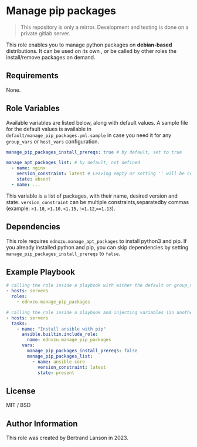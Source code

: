 Manage pip packages
=========
> This repository is only a mirror. Development and testing is done on a private gitlab server.

This role enables you to manage python packages on **debian-based** distributions. It can be used on its own , or be called by other roles the install/remove packages on demand.

Requirements
------------

None.

Role Variables
--------------
Available variables are listed below, along with default values. A sample file for the default values is available in `default/manage_pip_packages.yml.sample` in case you need it for any `group_vars` or `host_vars` configuration.

```yaml
manage_pip_packages_install_prereqs: true # by default, set to true
```
```yaml
manage_apt_packages_list: # by default, not defined
  - name: nginx
    version_constraint: latest # Leaving empty or setting '' will be considered as latest
    state: absent
  - name: ...
```
This variable is a list of packages, with their name, desired version and state. `version_constraint` can be multiple constraints,separatedby commas (example: `>1.10`, `>1.10,<1.15,!=1.12`,`==1.13`).

Dependencies
------------

This role requires `ednxzu.manage_apt_packages` to install python3 and pip. If you already installed python and pip, you can skip dependencies by setting `manage_pip_packages_install_prereqs` to `false`.

Example Playbook
----------------

```yaml
# calling the role inside a playbook with either the default or group_vars/host_vars
- hosts: servers
  roles:
    - ednxzu.manage_pip_packages
```

```yaml
# calling the role inside a playbook and injecting variables (in another role for example)
- hosts: servers
  tasks:
    - name: "Install ansible with pip"
      ansible.builtin.include_role:
        name: ednxzu.manage_pip_packages
      vars:
        manage_pip_packages_install_prereqs: false
        manage_pip_packages_list:
          - name: ansible-core
            version_constraint: latest
            state: present
```

License
-------

MIT / BSD

Author Information
------------------

This role was created by Bertrand Lanson in 2023.